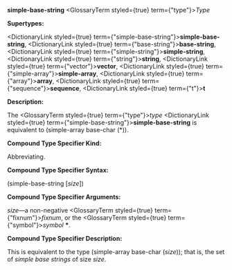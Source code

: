 **simple-base-string** <GlossaryTerm styled={true} term={"type"}><i>Type</i></GlossaryTerm> 



**Supertypes:** 



<DictionaryLink styled={true} term={"simple-base-string"}><b>simple-base-string</b></DictionaryLink>, <DictionaryLink styled={true} term={"base-string"}><b>base-string</b></DictionaryLink>, <DictionaryLink styled={true} term={"simple-string"}><b>simple-string</b></DictionaryLink>, <DictionaryLink styled={true} term={"string"}><b>string</b></DictionaryLink>, <DictionaryLink styled={true} term={"vector"}><b>vector</b></DictionaryLink>, <DictionaryLink styled={true} term={"simple-array"}><b>simple-array</b></DictionaryLink>, <DictionaryLink styled={true} term={"array"}><b>array</b></DictionaryLink>, <DictionaryLink styled={true} term={"sequence"}><b>sequence</b></DictionaryLink>, <DictionaryLink styled={true} term={"t"}><b>t</b></DictionaryLink> 



**Description:** 



The <GlossaryTerm styled={true} term={"type"}><i>type</i></GlossaryTerm> <DictionaryLink styled={true} term={"simple-base-string"}><b>simple-base-string</b></DictionaryLink> is equivalent to (simple-array base-char (\*)). 



**Compound Type Specifier Kind:** 



Abbreviating. 



**Compound Type Specifier Syntax:** 



(simple-base-string [*size*]) 



**Compound Type Specifier Arguments:** 



*size*—a non-negative <GlossaryTerm styled={true} term={"fixnum"}><i>fixnum</i></GlossaryTerm>, or the <GlossaryTerm styled={true} term={"symbol"}><i>symbol</i></GlossaryTerm> **\***. 



**Compound Type Specifier Description:** 



This is equivalent to the type (simple-array base-char (*size*)); that is, the set of *simple base strings* of size *size*. 



